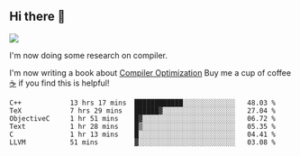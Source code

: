 


<!--
**liusy58/liusy58** is a ✨ _special_ ✨ repository because its `README.md` (this file) appears on your GitHub profile.

Here are some ideas to get you started:

- 🔭 I’m currently working on ...
- 🌱 I’m currently learning ...
- 👯 I’m looking to collaborate on ...
- 🤔 I’m looking for help with ...
- 💬 Ask me about ...
- 📫 How to reach me: ...
- 😄 Pronouns: ...
- ⚡ Fun fact: ...
-->
<!--
![](https://komarev.com/ghpvc/?username=liusy58&color=brightgreen&label=PROFILE+VIEWS)




- 🔭 I’m currently working on my .
- 📫 How to reach me:plz contact me by [email](liusy58@,ail2.sysu.edu.cn) or WeChat(LIUSIYU_58)
- 🏫 I'm an undergraduate in Sun-Yat-sen University majoring in the computer science. Expected to graduate in Spring 2021.
- 👯 I'm now interested in System such as OS, Compiler and Database. 
- 🤔 I’m looking for help with Database System.
-->

## Hi there 👋
![](https://komarev.com/ghpvc/?username=liusy58&color=brightgreen&label=PROFILE+VIEWS)



I'm now doing some research on compiler.

I'm now writing a book about [Compiler Optimization](https://github.com/liusy58/CompilerNotes) Buy me a cup of coffee [☕️](https://user-images.githubusercontent.com/45984215/202376581-4837a283-4812-4063-82bc-cc9c3101d3a5.jpg) if you find this is helpful!


 <!--START_SECTION:waka-->

```text
C++            13 hrs 17 mins  ████████████░░░░░░░░░░░░░   48.03 %
TeX            7 hrs 29 mins   ██████▓░░░░░░░░░░░░░░░░░░   27.04 %
ObjectiveC     1 hr 51 mins    █▓░░░░░░░░░░░░░░░░░░░░░░░   06.72 %
Text           1 hr 28 mins    █▒░░░░░░░░░░░░░░░░░░░░░░░   05.35 %
C              1 hr 13 mins    █░░░░░░░░░░░░░░░░░░░░░░░░   04.41 %
LLVM           51 mins         ▓░░░░░░░░░░░░░░░░░░░░░░░░   03.08 %
```

<!--END_SECTION:waka-->
